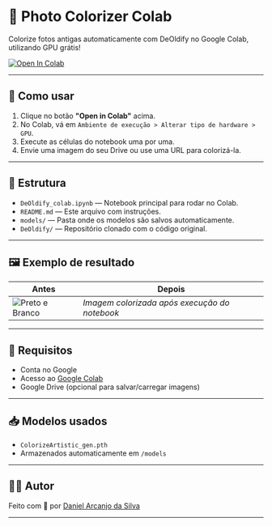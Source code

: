# 🎨 Photo Colorizer Colab

Colorize fotos antigas automaticamente com DeOldify no Google Colab, utilizando GPU grátis!

[![Open In Colab](https://colab.research.google.com/assets/colab-badge.svg)](https://colab.research.google.com/github/danarcanjosilva/photo-colorizer-colab/blob/main/photo_colorizer.ipynb)

---

## 🚀 Como usar

1. Clique no botão **"Open in Colab"** acima.
2. No Colab, vá em `Ambiente de execução > Alterar tipo de hardware > GPU`.
3. Execute as células do notebook uma por uma.
4. Envie uma imagem do seu Drive ou use uma URL para colorizá-la.

---

## 📂 Estrutura

- `DeOldify_colab.ipynb` — Notebook principal para rodar no Colab.
- `README.md` — Este arquivo com instruções.
- `models/` — Pasta onde os modelos são salvos automaticamente.
- `DeOldify/` — Repositório clonado com o código original.

---

## 🖼 Exemplo de resultado

Antes | Depois  
------|-------
![Preto e Branco](https://upload.wikimedia.org/wikipedia/commons/9/9a/1920s_Group_Portrait.jpg) | _Imagem colorizada após execução do notebook_

---

## 📌 Requisitos

- Conta no Google
- Acesso ao [Google Colab](https://colab.research.google.com)
- Google Drive (opcional para salvar/carregar imagens)

---

## 📥 Modelos usados

- `ColorizeArtistic_gen.pth`  
- Armazenados automaticamente em `/models`

---

## 👨‍💻 Autor

Feito com 💙 por [Daniel Arcanjo da Silva](https://github.com/danarcanjosilva)

---


